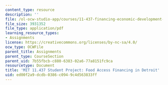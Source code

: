 ```yaml
---
content_type: resource
description: ''
file: /ol-ocw-studio-app/courses/11-437-financing-economic-development-fall-2016/ed00f2a9dcdb0386c0949c4d563833ff_MIT_11437_MGFFStudentProject.pdf
file_size: 3931352
file_type: application/pdf
learning_resource_types:
- Assignments
license: https://creativecommons.org/licenses/by-nc-sa/4.0/
ocw_type: OCWFile
parent_title: Assignments
parent_type: CourseSection
parent_uid: 7b55fbcb-c880-6383-02a6-77a8151fc9ca
resourcetype: Document
title: 'MIT 11.437 Student Project: Food Access Financing in Detroit'
uid: ed00f2a9-dcdb-0386-c094-9c4d563833ff
---
```

